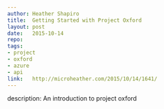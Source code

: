 ```yaml
--- 	
author:	Heather Shapiro
title:	Getting Started with Project Oxford
layout:	post
date:	2015-10-14
repo:	
tags:	
- project 
- oxford 
- azure 
- api
link:	http://microheather.com/2015/10/14/1641/
---	
```

description:	An introduction to project oxford
